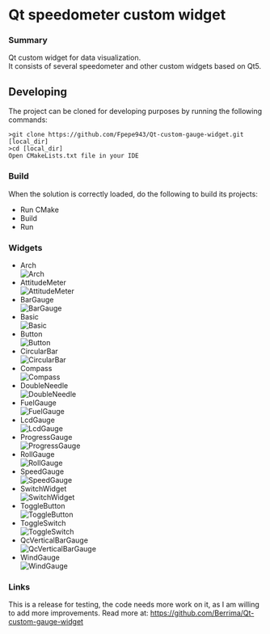 Qt speedometer custom widget
======================
### Summary
Qt custom widget for data visualization.  
It consists of several speedometer and other custom widgets based on Qt5. 
## Developing
The project can be cloned for developing purposes by running the following commands:
```shell
>git clone https://github.com/Fpepe943/Qt-custom-gauge-widget.git [local_dir]
>cd [local_dir]
Open CMakeLists.txt file in your IDE
```
### Build

When the solution is correctly loaded, do the following to build its projects:
- Run CMake
- Build
- Run

### Widgets
- Arch  
![Arch](/ReadMeImages/Arch.png)  
- AttitudeMeter  
![AttitudeMeter](/ReadMeImages/AttitudeMeter.png)  
- BarGauge  
![BarGauge](/ReadMeImages/BarGauge.png)  
- Basic  
![Basic](/ReadMeImages/BasicGauge.png)  
- Button  
![Button](/ReadMeImages/Button.png)  
- CircularBar  
![CircularBar](/ReadMeImages/circularbar.png)  
- Compass  
![Compass](/ReadMeImages/Compass.png)  
- DoubleNeedle  
![DoubleNeedle](/ReadMeImages/DoubleNeedle.png)  
- FuelGauge  
![FuelGauge](/ReadMeImages/FuelGauge.png)  
- LcdGauge  
![LcdGauge](/ReadMeImages/lcdGauge.png)  
- ProgressGauge  
![ProgressGauge](/ReadMeImages/ProgressGauge.png)  
- RollGauge  
![RollGauge](/ReadMeImages/RollGauge.png)  
- SpeedGauge  
![SpeedGauge](/ReadMeImages/SpeedGauge.png)  
- SwitchWidget  
![SwitchWidget](/ReadMeImages/SwitchWidget.png)  
- ToggleButton  
![ToggleButton](/ReadMeImages/ToggleBotton.png)  
- ToggleSwitch  
![ToggleSwitch](/ReadMeImages/ToggleSwitch.png)  
- QcVerticalBarGauge  
![QcVerticalBarGauge](/ReadMeImages/Vertical.png)  
- WindGauge  
![WindGauge](/ReadMeImages/WindGauge.png)  

### Links
This is a release for testing, the code needs more work on it, as I am willing to add more improvements.
Read more at: https://github.com/Berrima/Qt-custom-gauge-widget
